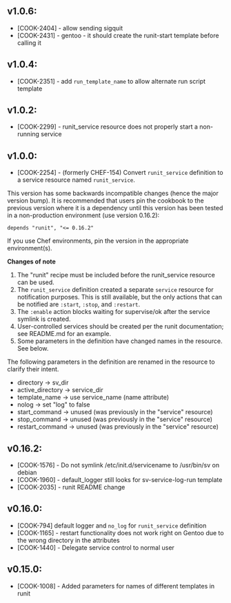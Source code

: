 ## v1.0.6:

* [COOK-2404] - allow sending sigquit
* [COOK-2431] - gentoo - it should create the runit-start template
  before calling it

## v1.0.4:

* [COOK-2351] - add `run_template_name` to allow alternate run script
  template

## v1.0.2:

* [COOK-2299] - runit_service resource does not properly start a
  non-running service

## v1.0.0:

* [COOK-2254] - (formerly CHEF-154) Convert `runit_service` definition
  to a service resource named `runit_service`.

This version has some backwards incompatible changes (hence the major
version bump). It is recommended that users pin the cookbook to the
previous version where it is a dependency until this version has been
tested in a non-production environment (use version 0.16.2):

    depends "runit", "<= 0.16.2"

If you use Chef environments, pin the version in the appropriate
environment(s).

**Changes of note**

1. The "runit" recipe must be included before the runit_service resource
can be used.
2. The `runit_service` definition created a separate `service`
resource for notification purposes. This is still available, but the
only actions that can be notified are `:start`, `:stop`, and `:restart`.
3. The `:enable` action blocks waiting for supervise/ok after the
service symlink is created.
4. User-controlled services should be created per the runit
documentation; see README.md for an example.
5. Some parameters in the definition have changed names in the
resource. See below.

The following parameters in the definition are renamed in the resource
to clarify their intent.

* directory -> sv_dir
* active_directory -> service_dir
* template_name -> use service_name (name attribute)
* nolog -> set "log" to false
* start_command -> unused (was previously in the "service" resource)
* stop_command -> unused (was previously in the "service" resource)
* restart_command -> unused (was previously in the "service" resource)

## v0.16.2:

* [COOK-1576] - Do not symlink /etc/init.d/servicename to /usr/bin/sv
  on debian
* [COOK-1960] - default_logger still looks for sv-service-log-run
  template
* [COOK-2035] - runit README change

## v0.16.0:

* [COOK-794] default logger and `no_log` for `runit_service`
  definition
* [COOK-1165] - restart functionality does not work right on Gentoo
  due to the wrong directory in the attributes
* [COOK-1440] - Delegate service control to normal user

## v0.15.0:

* [COOK-1008] - Added parameters for names of different templates in runit
